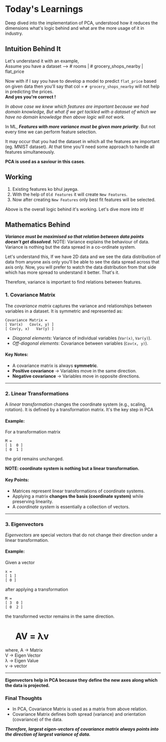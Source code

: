 # Today's Learnings
Deep dived into the implementation of PCA, understood how it reduces the dimensions what's logic behind and what are the more usage of it in industry.

## Intuition Behind It
Let's understand it with an example,  
Assume you have a dataset --> # rooms | # grocery_shops_nearby | flat_price

Now with if I say you have to develop a model to predict ```flat_price``` based on given data then you'll say that col = ```# grocery_shops_nearby``` will not help in predicting the prices.   
**And yes you're correct !**

*In above case we knew which features are important because we had domain knowledge, But what if we get tackled with a dataset of which we have no domain knowledge then above logic will not work.*

In ML, ***Features with more variance must be given more priority***. But not every time we can perform feature selection.

It may occur that you had the dataset in which all the features are important (eg. MNIST dataset). At that time you'll need some approach to handle all features simultaneously.

**PCA is used as a saviour in this cases**.


## Working
1. Existing features ko bhul jayega.
2. With the help of ```Old Features``` it will create ```New Features```.
3. Now after creating ```New Features``` only best fit features will be selected.


Above is the overall logic behind it's working. Let's dive more into it!

## Mathematics Behind
***Variance must be maximised so that relation between data points doesn't get dissolved***.
NOTE: Variance explains the behaviour of data. Variance is nothing but the data spread in a co-ordinate system.

Let's understand this, If we have 2D data and we see the data distribution of data from anyone axis only you'll be able to see the data spread across that axis only. Now, you will prefer to watch the data 
distribution from that side which has more spread to understand it better. That's it.

Therefore, variance is important to find relations between features.

### **1. Covariance Matrix**  
The *covariance matrix* captures the variance and relationships between variables in a dataset. It is symmetric and represented as:  

```
Covariance Matrix =
[ Var(x)   Cov(x, y) ]
[ Cov(y, x)   Var(y) ]
```

- *Diagonal elements*: Variance of individual variables (`Var(x)`, `Var(y)`).  
- *Off-diagonal elements*: Covariance between variables (`Cov(x, y)`). 


#### **Key Notes**:  
- A covariance matrix is always **symmetric**.  
- **Positive covariance** → Variables move in the same direction.  
- **Negative covariance** → Variables move in opposite directions.  

---

### **2. Linear Transformations**  
A *linear transformation* changes the coordinate system (e.g., scaling, rotation). It is defined by a transformation matrix. It's the key step in PCA

#### **Example**:  
For a transformation matrix  

```
M =
[ 1  0 ]
[ 0  1 ]
```

the grid remains unchanged.  

**NOTE: coordinate system is nothing but a linear transformation.**

#### **Key Points**:  
- Matrices represent linear transformations of coordinate systems.  
- Applying a matrix **changes the basis (coordinate system)** while preserving linearity.  
- A *coordinate system* is essentially a collection of vectors.  

---

### **3. Eigenvectors**  
*Eigenvectors* are special vectors that do not change their direction under a linear transformation.  

#### **Example**:  
Given a vector  

```
x =
[ 1 ]
[ 0 ]
```

after applying a transformation  

```
M =
[ 3  0 ]
[ 0  2 ]
```

the transformed vector remains in the same direction.  

 # &nbsp;&nbsp;&nbsp;&nbsp;               AV = λv  

where,
  A -> Matrix  
  V -> Eigen Vector  
  λ -> Eigen Value  
  v -> vector

---
**Eigenvectors help in PCA because they define the new axes along which the data is projected.**

### **Final Thoughts**  
- In PCA, Covariance Matrix is used as a matrix from above relation.  
- Covariance Matrix defines both spread (variance) and orientation (covariance) of the data.  

***Therefore, largest eigen-vectors of covariance matrix always points into the direction of largest variance of data.***


